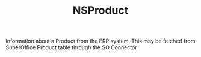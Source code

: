 ﻿---
uid: crmscript_ref_NSProduct
title: NSProduct
intellisense: Void.NSProduct
keywords: NSProduct
so.topic: reference
---

Information about a Product from the ERP system. This may be fetched from SuperOffice Product table through the SO Connector
